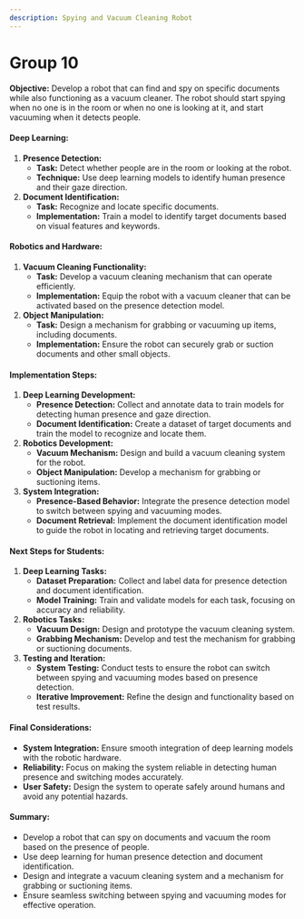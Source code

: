 ```yaml
---
description: Spying and Vacuum Cleaning Robot
---
```


# Group 10

**Objective:** Develop a robot that can find and spy on specific documents while also functioning as a vacuum cleaner. The robot should start spying when no one is in the room or when no one is looking at it, and start vacuuming when it detects people.

#### Deep Learning:

1. **Presence Detection:**
   * **Task:** Detect whether people are in the room or looking at the robot.
   * **Technique:** Use deep learning models to identify human presence and their gaze direction.
2. **Document Identification:**
   * **Task:** Recognize and locate specific documents.
   * **Implementation:** Train a model to identify target documents based on visual features and keywords.

#### Robotics and Hardware:

1. **Vacuum Cleaning Functionality:**
   * **Task:** Develop a vacuum cleaning mechanism that can operate efficiently.
   * **Implementation:** Equip the robot with a vacuum cleaner that can be activated based on the presence detection model.
2. **Object Manipulation:**
   * **Task:** Design a mechanism for grabbing or vacuuming up items, including documents.
   * **Implementation:** Ensure the robot can securely grab or suction documents and other small objects.

#### Implementation Steps:

1. **Deep Learning Development:**
   * **Presence Detection:** Collect and annotate data to train models for detecting human presence and gaze direction.
   * **Document Identification:** Create a dataset of target documents and train the model to recognize and locate them.
2. **Robotics Development:**
   * **Vacuum Mechanism:** Design and build a vacuum cleaning system for the robot.
   * **Object Manipulation:** Develop a mechanism for grabbing or suctioning items.
3. **System Integration:**
   * **Presence-Based Behavior:** Integrate the presence detection model to switch between spying and vacuuming modes.
   * **Document Retrieval:** Implement the document identification model to guide the robot in locating and retrieving target documents.

#### Next Steps for Students:

1. **Deep Learning Tasks:**
   * **Dataset Preparation:** Collect and label data for presence detection and document identification.
   * **Model Training:** Train and validate models for each task, focusing on accuracy and reliability.
2. **Robotics Tasks:**
   * **Vacuum Design:** Design and prototype the vacuum cleaning system.
   * **Grabbing Mechanism:** Develop and test the mechanism for grabbing or suctioning documents.
3. **Testing and Iteration:**
   * **System Testing:** Conduct tests to ensure the robot can switch between spying and vacuuming modes based on presence detection.
   * **Iterative Improvement:** Refine the design and functionality based on test results.

#### Final Considerations:

* **System Integration:** Ensure smooth integration of deep learning models with the robotic hardware.
* **Reliability:** Focus on making the system reliable in detecting human presence and switching modes accurately.
* **User Safety:** Design the system to operate safely around humans and avoid any potential hazards.

#### Summary:

* Develop a robot that can spy on documents and vacuum the room based on the presence of people.
* Use deep learning for human presence detection and document identification.
* Design and integrate a vacuum cleaning system and a mechanism for grabbing or suctioning items.
* Ensure seamless switching between spying and vacuuming modes for effective operation.
